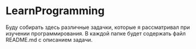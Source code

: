 # LearnProgramming
Буду собирать здесь различные задачки, которые я рассматривал при изучении программирования.
В каждой папке будет содержать файл README.md с описанием задачи.
